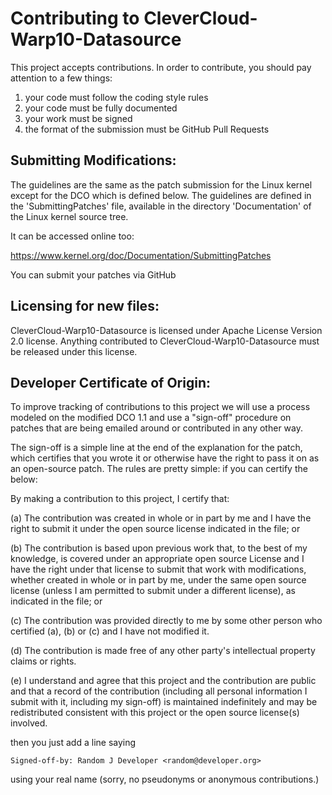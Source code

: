 Contributing to CleverCloud-Warp10-Datasource
==========================

This project accepts contributions. In order to contribute, you should
pay attention to a few things:

1. your code must follow the coding style rules
2. your code must be fully documented
3. your work must be signed
4. the format of the submission must be GitHub Pull Requests

Submitting Modifications:
-------------------------

The guidelines are the same as the patch submission for the Linux kernel except for the DCO which
is defined below. The guidelines are defined in the
'SubmittingPatches' file, available in the directory 'Documentation'
of the Linux kernel source tree.

It can be accessed online too:

https://www.kernel.org/doc/Documentation/SubmittingPatches

You can submit your patches via GitHub

Licensing for new files:
------------------------

CleverCloud-Warp10-Datasource is licensed under Apache License Version 2.0 license. Anything contributed to
CleverCloud-Warp10-Datasource must be released under this license.

Developer Certificate of Origin:
--------------------------------

To improve tracking of contributions to this project we will use a
process modeled on the modified DCO 1.1 and use a "sign-off" procedure
on patches that are being emailed around or contributed in any other
way.

The sign-off is a simple line at the end of the explanation for the
patch, which certifies that you wrote it or otherwise have the right
to pass it on as an open-source patch. The rules are pretty simple:
if you can certify the below:

By making a contribution to this project, I certify that:

(a) The contribution was created in whole or in part by me and I have
the right to submit it under the open source license indicated in
the file; or

(b) The contribution is based upon previous work that, to the best of
my knowledge, is covered under an appropriate open source License
and I have the right under that license to submit that work with
modifications, whether created in whole or in part by me, under
the same open source license (unless I am permitted to submit
under a different license), as indicated in the file; or

(c) The contribution was provided directly to me by some other person
who certified (a), (b) or (c) and I have not modified it.

(d) The contribution is made free of any other party's intellectual
property claims or rights.

(e) I understand and agree that this project and the contribution are
public and that a record of the contribution (including all
personal information I submit with it, including my sign-off) is
maintained indefinitely and may be redistributed consistent with
this project or the open source license(s) involved.

then you just add a line saying

    Signed-off-by: Random J Developer <random@developer.org>

using your real name (sorry, no pseudonyms or anonymous contributions.)